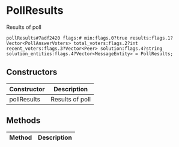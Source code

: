 # PollResults
Results of poll

```
pollResults#7adf2420 flags:# min:flags.0?true results:flags.1?Vector<PollAnswerVoters> total_voters:flags.2?int recent_voters:flags.3?Vector<Peer> solution:flags.4?string solution_entities:flags.4?Vector<MessageEntity> = PollResults;
```

## Constructors
| Constructor | Description |
| ---- | ----------- |
| pollResults | Results of poll |


## Methods
| Method | Description |
| ---- | ----------- |


